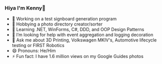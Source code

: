### Hiya I'm Kenny👋

- 🔭 Working on a test signboard generation program
- 📸 Hobbying a photo directory creator/sorter
- 🌱 Learning .NET, WinForms, C#, DDD, and OOP Design Patterns
- 🤔 I’m looking for help with event aggregation and logging decoration
- 💬 Ask me about 3D Printing, Volkswagen MKIV's, Automotive lifecycle testing or FIRST Robotics
- 😄 Pronouns: He/Him
- ⚡ Fun fact: I have 1.6 million views on my Google Guides photos
